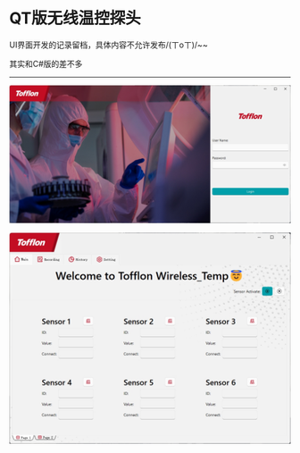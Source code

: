 # QT版无线温控探头

UI界面开发的记录留档，具体内容不允许发布/(ㄒoㄒ)/~~

其实和C#版的差不多

***

![Login](/image/presentation/Login.png)

![MainPage](/image/presentation/main.png)